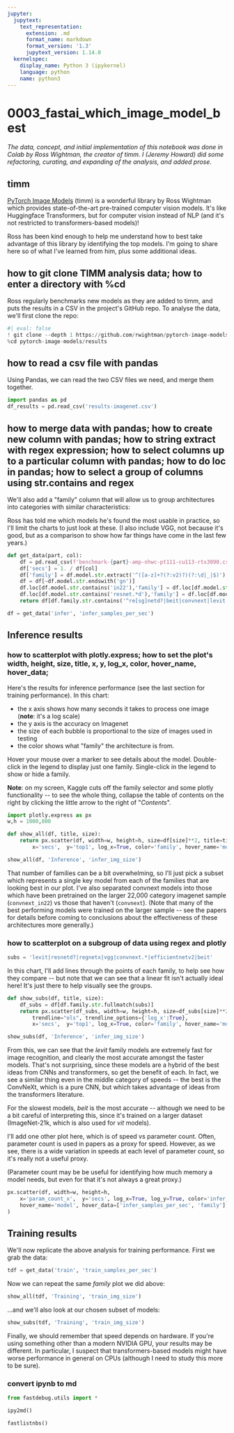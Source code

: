 ```yaml
---
jupyter:
  jupytext:
    text_representation:
      extension: .md
      format_name: markdown
      format_version: '1.3'
      jupytext_version: 1.14.0
  kernelspec:
    display_name: Python 3 (ipykernel)
    language: python
    name: python3
---
```


# 0003_fastai_which_image_model_best


*The data, concept, and initial implementation of this notebook was done in Colab by Ross Wightman, the creator of timm. I (Jeremy Howard) did some refactoring, curating, and expanding of the analysis, and added prose.*


## timm

[PyTorch Image Models](https://timm.fast.ai/) (timm) is a wonderful library by Ross Wightman which provides state-of-the-art pre-trained computer vision models. It's like Huggingface Transformers, but for computer vision instead of NLP (and it's not restricted to transformers-based models)!

Ross has been kind enough to help me understand how to best take advantage of this library by identifying the top models. I'm going to share here so of what I've learned from him, plus some additional ideas.


## how to git clone TIMM analysis data; how to enter a directory with %cd

Ross regularly benchmarks new models as they are added to timm, and puts the results in a CSV in the project's GitHub repo. To analyse the data, we'll first clone the repo:

```python
#| eval: false
! git clone --depth 1 https://github.com/rwightman/pytorch-image-models.git
%cd pytorch-image-models/results
```

## how to read a csv file with pandas


Using Pandas, we can read the two CSV files we need, and merge them together.

```python
import pandas as pd
df_results = pd.read_csv('results-imagenet.csv')
```

## how to merge data with pandas; how to create new column with pandas; how to string extract with regex expression; how to select columns up to a particular column with pandas; how to do loc in pandas; how to select a group of columns using str.contains and regex


We'll also add a "family" column that will allow us to group architectures into categories with similar characteristics:

Ross has told me which models he's found the most usable in practice, so I'll limit the charts to just look at these. (I also include VGG, not because it's good, but as a comparison to show how far things have come in the last few years.)

```python
def get_data(part, col):
    df = pd.read_csv(f'benchmark-{part}-amp-nhwc-pt111-cu113-rtx3090.csv').merge(df_results, on='model')
    df['secs'] = 1. / df[col]
    df['family'] = df.model.str.extract('^([a-z]+?(?:v2)?)(?:\d|_|$)')
    df = df[~df.model.str.endswith('gn')]
    df.loc[df.model.str.contains('in22'),'family'] = df.loc[df.model.str.contains('in22'),'family'] + '_in22'
    df.loc[df.model.str.contains('resnet.*d'),'family'] = df.loc[df.model.str.contains('resnet.*d'),'family'] + 'd'
    return df[df.family.str.contains('^re[sg]netd?|beit|convnext|levit|efficient|vit|vgg')]
```

```python
df = get_data('infer', 'infer_samples_per_sec')
```

## Inference results


### how to scatterplot with plotly.express; how to set the plot's width, height, size, title, x, y, log_x, color, hover_name, hover_data; 


Here's the results for inference performance (see the last section for training performance). In this chart:

- the x axis shows how many seconds it takes to process one image (**note**: it's a log scale)
- the y axis is the accuracy on Imagenet
- the size of each bubble is proportional to the size of images used in testing
- the color shows what "family" the architecture is from.

Hover your mouse over a marker to see details about the model. Double-click in the legend to display just one family. Single-click in the legend to show or hide a family.

**Note**: on my screen, Kaggle cuts off the family selector and some plotly functionality -- to see the whole thing, collapse the table of contents on the right by clicking the little arrow to the right of "*Contents*".

```python
import plotly.express as px
w,h = 1000,800

def show_all(df, title, size):
    return px.scatter(df, width=w, height=h, size=df[size]**2, title=title,
        x='secs',  y='top1', log_x=True, color='family', hover_name='model', hover_data=[size])
```

```python
show_all(df, 'Inference', 'infer_img_size')
```

That number of families can be a bit overwhelming, so I'll just pick a subset which represents a single key model from each of the families that are looking best in our plot. I've also separated convnext models into those which have been pretrained on the larger 22,000 category imagenet sample (`convnext_in22`) vs those that haven't (`convnext`). (Note that many of the best performing models were trained on the larger sample -- see the papers for details before coming to conclusions about the effectiveness of these architectures more generally.)


### how to scatterplot on a subgroup of data using regex and plotly

```python
subs = 'levit|resnetd?|regnetx|vgg|convnext.*|efficientnetv2|beit'
```

In this chart, I'll add lines through the points of each family, to help see how they compare -- but note that we can see that a linear fit isn't actually ideal here! It's just there to help visually see the groups.

```python
def show_subs(df, title, size):
    df_subs = df[df.family.str.fullmatch(subs)]
    return px.scatter(df_subs, width=w, height=h, size=df_subs[size]**2, title=title,
        trendline="ols", trendline_options={'log_x':True},
        x='secs',  y='top1', log_x=True, color='family', hover_name='model', hover_data=[size])
```

```python
show_subs(df, 'Inference', 'infer_img_size')
```

From this, we can see that the *levit* family models are extremely fast for image recognition, and clearly the most accurate amongst the faster models. That's not surprising, since these models are a hybrid of the best ideas from CNNs and transformers, so get the benefit of each. In fact, we see a similar thing even in the middle category of speeds -- the best is the ConvNeXt, which is a pure CNN, but which takes advantage of ideas from the transformers literature.

For the slowest models, *beit* is the most accurate -- although we need to be a bit careful of interpreting this, since it's trained on a larger dataset (ImageNet-21k, which is also used for *vit* models).

I'll add one other plot here, which is of speed vs parameter count. Often, parameter count is used in papers as a proxy for speed. However, as we see, there is a wide variation in speeds at each level of parameter count, so it's really not a useful proxy.

(Parameter count may be be useful for identifying how much memory a model needs, but even for that it's not always a great proxy.)

```python
px.scatter(df, width=w, height=h,
    x='param_count_x',  y='secs', log_x=True, log_y=True, color='infer_img_size',
    hover_name='model', hover_data=['infer_samples_per_sec', 'family']
)
```

## Training results


We'll now replicate the above analysis for training performance. First we grab the data:

```python
tdf = get_data('train', 'train_samples_per_sec')
```

Now we can repeat the same *family* plot we did above:

```python
show_all(tdf, 'Training', 'train_img_size')
```

...and we'll also look at our chosen subset of models:

```python
show_subs(tdf, 'Training', 'train_img_size')
```

Finally, we should remember that speed depends on hardware. If you're using something other than a modern NVIDIA GPU, your results may be different. In particular, I suspect that transformers-based models might have worse performance in general on CPUs (although I need to study this more to be sure).


### convert ipynb to md

```python
from fastdebug.utils import *
```

```python
ipy2md()
```

```python
fastlistnbs()
```

```python

```
